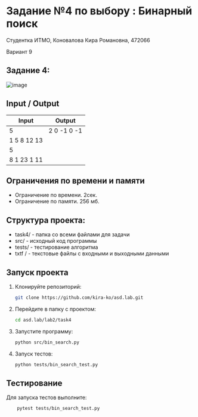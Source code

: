 # Задание №4 по выбору :  Бинарный поиск
Cтудентка ИТМО, Коновалова Кира Романовна, 472066

Вариант 9

## Задание 4:
![image](https://github.com/user-attachments/assets/577cfd95-4db3-4041-9475-d1fe41c0e18d)


## Input / Output 

| Input    | Output |
|----------|----------|
| 5       | 2 0 -1 0 -1 |
| 1 5 8 12 13  | |
| 5 | |
|  8 1 23 1 11 |  |


## Ограничения по времени и памяти

- Ограничение по времени. 2сек.
- Ограничение по памяти. 256 мб.

## Структура проекта:

* task4/ - папка со всеми файлами для задачи
* src/ - исходный код программы
* tests/ - тестирование алгоритма
* txtf / - текстовые файлы с входными и выходными данными

## Запуск проекта
1. Клонируйте репозиторий:
   ```bash
   git clone https://github.com/kira-ko/asd.lab.git
   ```
2. Перейдите в папку с проектом:
   ```bash
   cd asd.lab/lab2/task4
   ```
3. Запустите программу:
   ```bash
   python src/bin_search.py
   ```

4. Запуск тестов:
   ```bash
   python tests/bin_search_test.py
   ```

## Тестирование
Для запуска тестов выполните:
```bash
    pytest tests/bin_search_test.py
```

